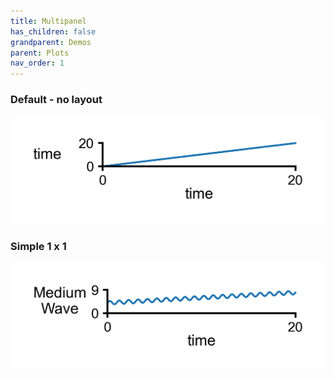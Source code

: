 ```yaml
---
title: Multipanel
has_children: false
grandparent: Demos
parent: Plots
nav_order: 1
---
```


### Default - no layout
![blank](images/blank_json.png)

### Simple 1 x 1
![Simple 1 x 1](images/1_1.png)
